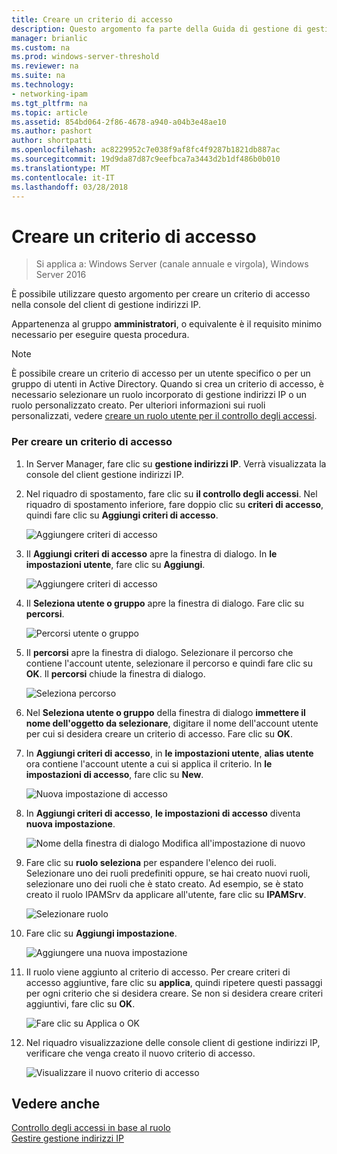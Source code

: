 ```yaml
---
title: Creare un criterio di accesso
description: Questo argomento fa parte della Guida di gestione di gestione indirizzi IP (IPAM) in Windows Server 2016.
manager: brianlic
ms.custom: na
ms.prod: windows-server-threshold
ms.reviewer: na
ms.suite: na
ms.technology:
- networking-ipam
ms.tgt_pltfrm: na
ms.topic: article
ms.assetid: 854bd064-2f86-4678-a940-a04b3e48ae10
ms.author: pashort
author: shortpatti
ms.openlocfilehash: ac8229952c7e038f9af8fc4f9287b1821db887ac
ms.sourcegitcommit: 19d9da87d87c9eefbca7a3443d2b1df486b0b010
ms.translationtype: MT
ms.contentlocale: it-IT
ms.lasthandoff: 03/28/2018
---
```

# <a name="create-an-access-policy"></a>Creare un criterio di accesso

>Si applica a: Windows Server (canale annuale e virgola), Windows Server 2016

È possibile utilizzare questo argomento per creare un criterio di accesso nella console del client di gestione indirizzi IP.  
  
Appartenenza al gruppo **amministratori**, o equivalente è il requisito minimo necessario per eseguire questa procedura.  
  
> [!NOTE]  
> È possibile creare un criterio di accesso per un utente specifico o per un gruppo di utenti in Active Directory. Quando si crea un criterio di accesso, è necessario selezionare un ruolo incorporato di gestione indirizzi IP o un ruolo personalizzato creato. Per ulteriori informazioni sui ruoli personalizzati, vedere [creare un ruolo utente per il controllo degli accessi](../../technologies/ipam/Create-a-User-Role-for-Access-Control.md).  
  
### <a name="to-create-an-access-policy"></a>Per creare un criterio di accesso  
  
1.  In Server Manager, fare clic su **gestione indirizzi IP**. Verrà visualizzata la console del client gestione indirizzi IP.  
  
2.  Nel riquadro di spostamento, fare clic su **il controllo degli accessi**. Nel riquadro di spostamento inferiore, fare doppio clic su **criteri di accesso**, quindi fare clic su **Aggiungi criteri di accesso**.  
  
    ![Aggiungere criteri di accesso](../../media/Create-an-Access-Policy/ipam_CreateAP_01.jpg)  
  
3.  Il **Aggiungi criteri di accesso** apre la finestra di dialogo. In **le impostazioni utente**, fare clic su **Aggiungi**.  
  
    ![Aggiungere criteri di accesso](../../media/Create-an-Access-Policy/ipam_CreateAP_02.jpg)  
  
4.  Il **Seleziona utente o gruppo** apre la finestra di dialogo. Fare clic su **percorsi**.  
  
    ![Percorsi utente o gruppo](../../media/Create-an-Access-Policy/ipam_CreateAP_03.jpg)  
  
5.  Il **percorsi** apre la finestra di dialogo. Selezionare il percorso che contiene l'account utente, selezionare il percorso e quindi fare clic su **OK**. Il **percorsi** chiude la finestra di dialogo.  
  
    ![Seleziona percorso](../../media/Create-an-Access-Policy/ipam_CreateAP_04.jpg)  
  
6.  Nel **Seleziona utente o gruppo** della finestra di dialogo **immettere il nome dell'oggetto da selezionare**, digitare il nome dell'account utente per cui si desidera creare un criterio di accesso. Fare clic su **OK**.  
  
7.  In **Aggiungi criteri di accesso**, in **le impostazioni utente**, **alias utente** ora contiene l'account utente a cui si applica il criterio. In **le impostazioni di accesso**, fare clic su **New**.  
  
    ![Nuova impostazione di accesso](../../media/Create-an-Access-Policy/ipam_CreateAP_05.jpg)  
  
8.  In **Aggiungi criteri di accesso**, **le impostazioni di accesso** diventa **nuova impostazione**.  
  
    ![Nome della finestra di dialogo Modifica all'impostazione di nuovo](../../media/Create-an-Access-Policy/ipam_CreateAP_06.jpg)  
  
9. Fare clic su **ruolo seleziona** per espandere l'elenco dei ruoli. Selezionare uno dei ruoli predefiniti oppure, se hai creato nuovi ruoli, selezionare uno dei ruoli che è stato creato. Ad esempio, se è stato creato il ruolo IPAMSrv da applicare all'utente, fare clic su **IPAMSrv**.  
  
    ![Selezionare ruolo](../../media/Create-an-Access-Policy/ipam_CreateAP_07.jpg)  
  
10. Fare clic su **Aggiungi impostazione**.  
  
    ![Aggiungere una nuova impostazione](../../media/Create-an-Access-Policy/ipam_CreateAP_08.jpg)  
  
11. Il ruolo viene aggiunto al criterio di accesso. Per creare criteri di accesso aggiuntive, fare clic su **applica**, quindi ripetere questi passaggi per ogni criterio che si desidera creare. Se non si desidera creare criteri aggiuntivi, fare clic su **OK**.  
  
    ![Fare clic su Applica o OK](../../media/Create-an-Access-Policy/ipam_CreateAP_09.jpg)  
  
12. Nel riquadro visualizzazione delle console client di gestione indirizzi IP, verificare che venga creato il nuovo criterio di accesso.  
  
    ![Visualizzare il nuovo criterio di accesso](../../media/Create-an-Access-Policy/ipam_CreateAP_09a.jpg)  
  
## <a name="see-also"></a>Vedere anche  
[Controllo degli accessi in base al ruolo](Role-based-Access-Control.md)  
[Gestire gestione indirizzi IP](Manage-IPAM.md)  
  


